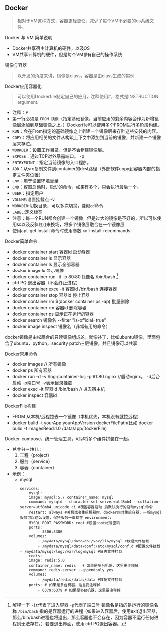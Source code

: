 ## Docker
> 相对于VM这种方式，容器更轻更快，减少了每个VM不必要的os系统文件。

Docker 与 VM 简单说明
* Docker共享宿主计算机的硬件，以及OS
* VM共享计算机的硬件，但是每个VM都有自己的操作系统

镜像与容器
> 以开发的角度来讲，镜像是class，容器是由class生成的实例

Docker应用容器化
> 可以使用Dockerfile制定自己的应用，注释使用#，格式是INSTRUCTION argument.
* 注释：`#`
* 第一行必须是 `FROM 镜像`（指定基础镜像，当前应用的剩余内容会作为新增镜像层添加到基础镜像之上。）Dockerfile可以使用多个FROM进行多阶段构建。
* `RUN`：会在From指定的基础镜像之上新建一个镜像层来存贮这些安装的内容。
* `COPY`：将应用相关的文件从构筑上下文中添加到当前的镜像，并新建一个镜像层来存贮。
* `WORKDIR`：设置工作目录，但是不会新建镜像层。
* `EXPOSE`：通过TCP对外暴露端口。 -p
* `ENTRYPOINT`：指定当前镜像的入口程序。
* `ADD`：从src复制文件到container的dest路径（外部软件copy到容器内部的指定文件夹位置）
* `ENV`：用于设置环境变量
* `CMD`：容器启动时，启动的命令，如果有多个，只会执行最后一个。
* `USER`：指定用户
* `VOLUME`:设置挂载点 -v
* `WORKDIR`:切换目录，可以多次切换，类似`cd`命令
* `LABEL`:定义标签
* 注意：每一个RUN都会创建一个镜像，但是过大的镜像是不好的，所以可以使用`&&`以及反斜杠(\)来换场，将多个镜像层融合在一个镜像层
* 使用apt-get install 命令时使用参数 no-install-recommands

Docker简单命令
* docker container start 容器id  启动容器
* docker container ls 显示容器
* docker container ls 显示全部容器
* docker image ls 显示镜像
* docker container run -it -p 80:80 镜像名 /bin/bash  [^1]
* ctrl PQ 退出容器（不会终止进程）
* docker container exce -it 容器id /bin/bash 连接容器
* docker container stop 容器id 停止容器
* docker container rm $(docker container ps -ap) 批量删除
* docker container rm 容器id 删除容器
* docker container ps 显示正在运行的容器
* docker search 镜像名 --filter "is-official=true"
* docker image inspect 镜像名（非常有用的命令）
  

docker镜像是由松耦合的只读镜像组成的。就像补丁，比如ubuntu镜像，里面包含了ubuntu，python，security patch三层镜像，并且镜像可以共享

Docker常用命令
* docker images // 所有镜像
* docker ps 所有容器
* docker run -d -v /log:/container-log  -p 91:80 nginx   //启动nginx。 -d后台启动 -p端口号 -v表示目录挂载
* docker exec -it 容器id /bin/bash  // 进去宿主机
* docker inspect 容器id

DockerFile构建
* FROM 从本机/远程拉去一个镜像（本机优先，本机没有就拉远程）
* docker bulid -t yourApp:yourAppVersion dockerFilePath(比如 docker bulid -t imagesRead:1.0 /data/app/DockerFile)

Docker-compose，统一管理工具，可以将多个组件拼装在一起。
* 总共分三块儿：
  1. 工程（project）
  2. 服务（service）
  3. 容器（container）
* 示例：
  * mysql
    ```
    services:
        mysql:
        image: mysql:5.7 container_name: mysql
        command: mysqld ‐‐character‐set‐server=utf8mb4 ‐‐collation‐server=utf8mb4_unicode_ci #覆盖容器启动 后默认执行的启动mysql命令
        restart: always #关机或者重启机器时，docker同时重启容器，一般mysql服务可以这么设置，保持服务一直都在 environment:
        MYSQL_ROOT_PASSWORD: root #设置root帐号密码
        ports:
            ‐ 3306:3306
        volumes:
            ‐ /mydata/mysql/data/db:/var/lib/mysql #数据文件挂载
            ‐ /mydata/mysql/data/conf:/etc/mysql/conf.d #配置文件挂载 ‐ /mydata/mysql/log:/var/log/mysql #日志文件挂载
        redis:
        image: redis:5.0
        container_name: redis   # 如果是多台机器，这里要注释掉
        command: redis‐server ‐‐appendonly yes
        volumes:
            ‐ /mydata/redis/data:/data #数据文件挂载
        ports: # 如果是多台机器，这里要注释掉
            ‐ 6379:6379 # 如果是多台机器，这里要注释掉
    ```


[^1]: 解释一下 `-it`代表了进入容器 `-p`代表了端口号  镜像名是指的是运行的镜像名称  `/bin/bash` 指的是容器运行的进程（如果进入容器后，使用exit退出容器，那么/bin/bash进程也将退出，那么容器也不会存在，因为容器不运行任何进程则无法存在。）若要退出界面，使用 ctrl PQ退出容器。